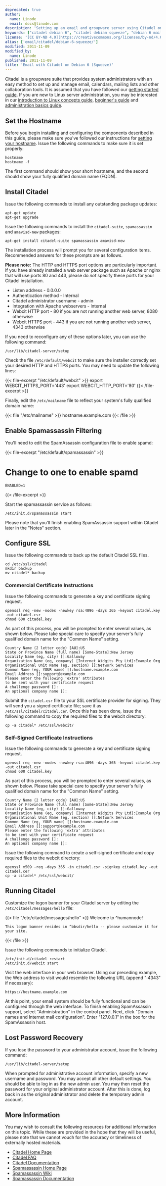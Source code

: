 ```yaml
---
deprecated: true
author:
  name: Linode
  email: docs@linode.com
description: 'Setting up an email and groupware server using Citadel on a Debian 6 (Squeeze) Linode.'
keywords: ["citadel debian 6", "citadel debian squeeze", "debian 6 mail server", "groupware", "email server"]
license: '[CC BY-ND 4.0](https://creativecommons.org/licenses/by-nd/4.0)'
alias: ['email/citadel/debian-6-squeeze/']
modified: 2011-11-09
modified_by:
  name: Linode
published: 2011-11-09
title: 'Email with Citadel on Debian 6 (Squeeze)'
---
```


Citadel is a groupware suite that provides system administrators with an easy method to set up and manage email, calendars, mailing lists and other collaboration tools. It is assumed that you have followed our [getting started guide](/docs/getting-started/). If you are new to Linux server administration, you may be interested in our [introduction to Linux concepts guide](/docs/tools-reference/introduction-to-linux-concepts/), [beginner's guide](/docs/beginners-guide/) and [administration basics guide](/docs/using-linux/administration-basics).

Set the Hostname
----------------

Before you begin installing and configuring the components described in this guide, please make sure you've followed our instructions for [setting your hostname](/docs/getting-started#sph_set-the-hostname). Issue the following commands to make sure it is set properly:

    hostname
    hostname -f

The first command should show your short hostname, and the second should show your fully qualified domain name (FQDN).

Install Citadel
---------------

Issue the following commands to install any outstanding package updates:

    apt-get update
    apt-get upgrade

Issue the following commands to install the `citadel-suite`, `spamassassin` and `amavisd-new` packages:

    apt-get install citadel-suite spamassassin amavisd-new 

The installation process will prompt you for several configuration items. Recommended answers for these prompts are as follows.

**Please note:** The HTTP and HTTPS port options are particularly important. If you have already installed a web server package such as Apache or nginx that will use ports 80 and 443, please do *not* specify these ports for your Citadel installation.

-   Listen address - 0.0.0.0
-   Authentication method - Internal
-   Citadel administrator username - admin
-   Integration with Apache webservers - Internal
-   Webcit HTTP port - 80 if you are not running another web server, 8080 otherwise
-   Webcit HTTPS port - 443 if you are not running another web server, 4343 otherwise

If you need to reconfigure any of these options later, you can use the following command:

    /usr/lib/citadel-server/setup

Check the file `/etc/default/webcit` to make sure the installer correctly set your desired HTTP and HTTPS ports. You may need to update the following lines:

{{< file-excerpt "/etc/default/webcit" >}}
export WEBCIT_HTTPS_PORT='443'
    export WEBCIT_HTTP_PORT='80'
{{< /file-excerpt >}}


Finally, edit the `/etc/mailname` file to reflect your system's fully qualified domain name:

{{< file "/etc/mailname" >}}
hostname.example.com
{{< /file >}}


Enable Spamassassin Filtering
-----------------------------

You'll need to edit the SpamAssassin configuration file to enable spamd:

{{< file-excerpt "/etc/default/spamassassin" >}}
# Change to one to enable spamd
    ENABLED=1
{{< /file-excerpt >}}


Start the spamassassin service as follows:

    /etc/init.d/spamassassin start

Please note that you'll finish enabling SpamAssassin support within Citadel later in the "Notes" section.

Configure SSL
-------------

Issue the following commands to back up the default Citadel SSL files.

    cd /etc/ssl/citadel
    mkdir backup
    mv citadel* backup

### Commercial Certificate Instructions

Issue the following commands to generate a key and certificate signing request.

    openssl req -new -nodes -newkey rsa:4096 -days 365 -keyout citadel.key -out citadel.csr
    chmod 600 citadel.key

As part of this process, you will be prompted to enter several values, as shown below. Please take special care to specify your server's fully qualified domain name for the "Common Name" setting.

    Country Name (2 letter code) [AU]:US
    State or Province Name (full name) [Some-State]:New Jersey
    Locality Name (eg, city) []:Galloway
    Organization Name (eg, company) [Internet Widgits Pty Ltd]:Example Org
    Organizational Unit Name (eg, section) []:Network Services
    Common Name (eg, YOUR name) []:hostname.example.com
    Email Address []:support@example.com
    Please enter the following 'extra' attributes
    to be sent with your certificate request
    A challenge password []:
    An optional company name []:

Submit the `citadel.csr` file to your SSL certificate provider for signing. They will send you a signed certificate file; save it as `/etc/ssl/citadel/citadel.cer`. Once this has been done, issue the following command to copy the required files to the webcit directory:

    cp -a citadel* /etc/ssl/webcit/

### Self-Signed Certificate Instructions

Issue the following commands to generate a key and certificate signing request.

    openssl req -new -nodes -newkey rsa:4096 -days 365 -keyout citadel.key -out citadel.csr
    chmod 600 citadel.key

As part of this process, you will be prompted to enter several values, as shown below. Please take special care to specify your server's fully qualified domain name for the "Common Name" setting.

    Country Name (2 letter code) [AU]:US
    State or Province Name (full name) [Some-State]:New Jersey
    Locality Name (eg, city) []:Galloway
    Organization Name (eg, company) [Internet Widgits Pty Ltd]:Example Org
    Organizational Unit Name (eg, section) []:Network Services
    Common Name (eg, YOUR name) []:hostname.example.com
    Email Address []:support@example.com
    Please enter the following 'extra' attributes
    to be sent with your certificate request
    A challenge password []:
    An optional company name []:

Issue the following command to create a self-signed certificate and copy required files to the webcit directory:

    openssl x509 -req -days 365 -in citadel.csr -signkey citadel.key -out citadel.cer
    cp -a citadel* /etc/ssl/webcit/

Running Citadel
---------------

Customize the logon banner for your Citadel server by editing the `/etc/citadel/messages/hello` file:

{{< file "/etc/citadel/messages/hello" >}}
Welcome to ^humannode!

    This logon banner resides in ^bbsdir/hello -- please customize it for your site.
{{< /file >}}


Issue the following commands to initialize Citadel.

    /etc/init.d/citadel restart
    /etc/init.d/webcit start

Visit the web interface in your web browser. Using our preceding example, the Web address to visit would resemble the following URL (append ":4343" if necessary):

    https://hostname.example.com

At this point, your email system should be fully functional and can be configured through the web interface. To finish enabling SpamAssassin support, select "Administration" in the control panel. Next, click "Domain names and Internet mail configuration". Enter "127.0.0.1" in the box for the SpamAssassin host.

Lost Password Recovery
----------------------

If you lose the password to your administrator account, issue the following command:

    /usr/lib/citadel-server/setup

When prompted for administrative account information, specify a new username and password. You may accept all other default settings. You should be able to log in as the new admin user. You may then reset the password for your original administrator account. After this is done, log back in as the original administrator and delete the temporary admin account.

More Information
----------------

You may wish to consult the following resources for additional information on this topic. While these are provided in the hope that they will be useful, please note that we cannot vouch for the accuracy or timeliness of externally hosted materials.

- [Citadel Home Page](http://www.citadel.org/doku.php)
- [Citadel FAQ](http://www.citadel.org/doku.php?id=faq:start)
- [Citadel Documentation](http://www.citadel.org/doku.php?id=documentation:start)
- [Spamassassin Home Page](http://spamassassin.apache.org/)
- [Spamassassin Wiki](http://wiki.apache.org/spamassassin/)
- [Spamassassin Documentation](http://spamassassin.apache.org/doc.html)



